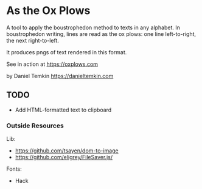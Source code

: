 # As the Ox Plows

A tool to apply the boustrophedon method to texts in any alphabet. In boustrophedon writing, lines are read as the ox plows: one line left-to-right, the next right-to-left.

It produces pngs of text rendered in this format.

See in action at https://oxplows.com

by Daniel Temkin
https://danieltemkin.com

## TODO

* Add HTML-formatted text to clipboard

### Outside Resources
Lib:
* https://github.com/tsayen/dom-to-image
* https://github.com/eligrey/FileSaver.js/

Fonts:
* Hack
